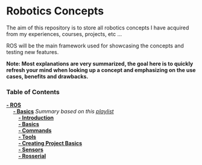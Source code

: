 # Robotics Concepts

The aim of this repository is to store all robotics concepts I have acquired from my experiences, courses, projects, etc ... 

ROS will be the main framework used for showcasing the concepts and testing new features.

**Note: Most explanations are very summarized, the goal here is to quickly refresh your mind when looking up a concept and 
emphasizing on the use cases, benefits and drawbacks.**

### Table of Contents
**[- ROS](ros)**<br>
&emsp; **[- Basics](ros/basics/)** *Summary based on this [playlist](https://www.youtube.com/watch?v=1tqYrWqrbC8&list=PLRG6WP3c31_U7TFGduEIJWVtkOw6AJjFf)*<br>
&emsp;&emsp; **[- Introduction](ros/basics/Introduction.md)**<br>
&emsp;&emsp; **[- Basics](ros/basics/Basics.md)**<br>
&emsp;&emsp; **[- Commands](ros/basics/Commands.md)**<br>
&emsp;&emsp; **[- Tools](ros/basics/Tools.md)**<br>
&emsp;&emsp; **[- Creating Project Basics](ros/basics/Creating%20Project%20Basics.md)**<br>
&emsp;&emsp; **[- Sensors](ros/basics/Sensors.md)**<br>
&emsp;&emsp; **[- Rosserial](ros/basics/Rosserial.md)**<br>


